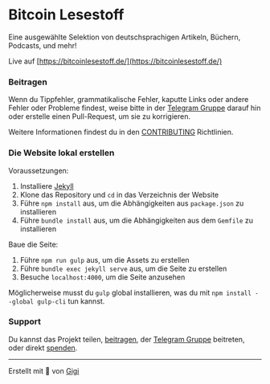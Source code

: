 # Bitcoin Lesestoff

Eine ausgewählte Selektion von deutschsprachigen Artikeln, Büchern, Podcasts, und mehr!

Live auf [https://bitcoinlesestoff.de/](https://bitcoinlesestoff.de/)

### Beitragen

Wenn du Tippfehler, grammatikalische Fehler, kaputte Links oder andere Fehler oder Probleme findest, weise bitte in der [Telegram Gruppe](https://t.me/BitcoinRessourcenDe) darauf hin oder erstelle einen Pull-Request, um sie zu korrigieren.

Weitere Informationen findest du in den [CONTRIBUTING](https://github.com/bitcoin-lesestoff/bitcoin-lesestoff.github.io/blob/master/CONTRIBUTING.md) Richtlinien.

### Die Website lokal erstellen

Voraussetzungen:

1. Installiere [Jekyll](https://jekyllrb.com/docs/installation/)
2. Klone das Repository und `cd` in das Verzeichnis der Website
3. Führe `npm install` aus, um die Abhängigkeiten aus `package.json` zu installieren
4. Führe `bundle install` aus, um die Abhängigkeiten aus dem `Gemfile` zu installieren

Baue die Seite:

1. Führe `npm run gulp` aus, um die Assets zu erstellen
2. Führe `bundle exec jekyll serve` aus, um die Seite zu erstellen
3. Besuche `localhost:4000`, um die Seite anzusehen

Möglicherweise musst du `gulp` global installieren, was du mit `npm install --global gulp-cli` tun kannst.


### Support

Du kannst das Projekt teilen, [beitragen](https://github.com/bitcoin-lesestoff/bitcoin-lesestoff.github.io/blob/master/CONTRIBUTING.md), der [Telegram Gruppe](https://t.me/BitcoinRessourcenDe) beitreten, oder direkt [spenden](https://bitcoinlesestoff.de/donate/).


---

Erstellt mit 🧡 von [Gigi](https://dergigi.com/)
